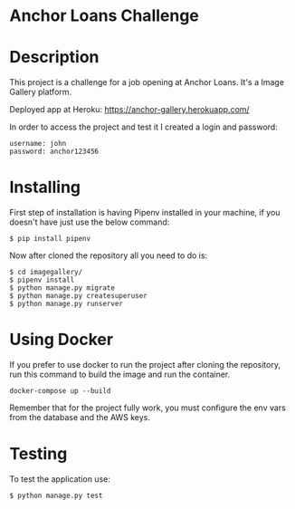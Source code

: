 # Anchor Loans Challenge

# Description

This project is a challenge for a job opening at Anchor Loans. It's a Image Gallery platform.

Deployed app at Heroku: https://anchor-gallery.herokuapp.com/

In order to access the project and test it I created a login and password:

```
username: john
password: anchor123456
```


# Installing

First step of installation is having Pipenv installed in your machine, if you doesn't have just use the below command:

``` $ pip install pipenv ```

Now after cloned the repository all you need to do is:

```
$ cd imagegallery/
$ pipenv install
$ python manage.py migrate
$ python manage.py createsuperuser
$ python manage.py runserver
```

# Using Docker

If you prefer to use docker to run the project after cloning the repository, run
this command to build the image and run the container.

``` docker-compose up --build ```

Remember that for the project fully work, you must configure the env vars from 
the database and the AWS keys.


# Testing

To test the application use:

```$ python manage.py test```



